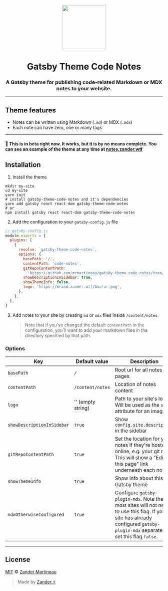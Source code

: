 <div align="center">
  <img src="https://brand.zander.wtf/Avatar.png" width="140">
  <h1>
    Gatsby Theme Code Notes
  </h1>
  <h3>
    A Gatsby theme for publishing code-related Markdown or MDX notes to your website.
  </h3>
</div>

---

## Theme features

- Notes can be written using Markdown (`.md`) or MDX (`.mdx`)
- Each note can have zero, one or many tags

---

#### 🚧 This is in beta right now. It works, but it is by no means complete. You can see an example of the theme at any time at [notes.zander.wtf](https://notes.zander.wtf)

## Installation

1. Install the theme

```shell
mkdir my-site
cd my-site
yarn init
# install gatsby-theme-code-notes and it's dependencies
yarn add gatsby react react-dom gatsby-theme-code-notes
# or
npm install gatsby react react-dom gatsby-theme-code-notes
```

2. Add the configuration to your `gatsby-config.js` file

```js
// gatsby-config.js
module.exports = {
  plugins: [
    {
      resolve: `gatsby-theme-code-notes`,
      options: {
        basePath: '/',
        contentPath: 'code-notes',
        gitRepoContentPath:
          'https://github.com/mrmartineau/gatsby-theme-code-notes/tree/master/example/code-notes/',
        showDescriptionInSidebar: true,
        showThemeInfo: false,
        logo: 'https://brand.zander.wtf/Avatar.png',
      },
    },
  ],
}
```

3. Add notes to your site by creating `md` or `mdx` files inside `/content/notes`.
   > Note that if you've changed the default `contentPath` in the configuration, you'll want to add your markdown files in the directory specified by that path.

### Options

| Key                        | Default value     | Description                                                                                                                                                                    |
| -------------------------- | ----------------- | ------------------------------------------------------------------------------------------------------------------------------------------------------------------------------ |
| `basePath`                 | `/`               | Root url for all notes pages                                                                                                                                                   |
| `contentPath`              | `/content/notes`  | Location of notes content                                                                                                                                                      |
| `logo`                     | '' (empty string) | Path to your site's logo. Will be used as the `src` attribute for an image                                                                                                     |
| `showDescriptionInSidebar` | `true`            | Show `config.site.description` in the sidebar                                                                                                                                  |
| `gitRepoContentPath`       | `true`            | Set the location for your notes if they're hosted online, e.g. your git repo. This will show a "Edit this page" link underneath each note                                      |
| `showThemeInfo`            | `true`            | Show info about this Gatsby theme                                                                                                                                              |
| `mdxOtherwiseConfigured`   | `true`            | Configure `gatsby-plugin-mdx`. Note that most sites will not need to use this flag. If your site has already configured `gatsby-plugin-mdx` separately, set this flag `false`. |

---

## License

[MIT](https://choosealicense.com/licenses/mit/) © [Zander Martineau](https://zander.wtf)

> Made by [Zander ⚡](https://github.com/mrmartineau/)
